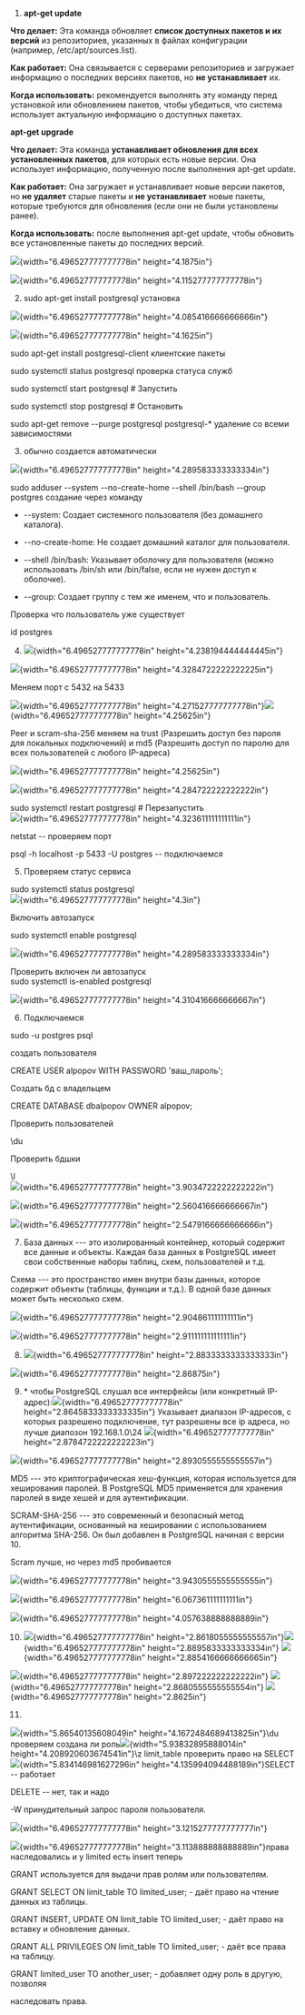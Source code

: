 1.  **apt-get update**

**Что делает:** Эта команда обновляет **список доступных пакетов и их
версий** из репозиториев, указанных в файлах конфигурации
(например, /etc/apt/sources.list).

**Как работает:** Она связывается с серверами репозиториев и загружает
информацию о последних версиях пакетов, но **не устанавливает** их.

**Когда использовать:** рекомендуется выполнять эту команду перед
установкой или обновлением пакетов, чтобы убедиться, что система
использует актуальную информацию о доступных пакетах.

**apt-get upgrade**

**Что делает:** Эта команда **устанавливает обновления для всех
установленных пакетов**, для которых есть новые версии. Она использует
информацию, полученную после выполнения apt-get update.

**Как работает:** Она загружает и устанавливает новые версии пакетов,
но **не удаляет** старые пакеты и **не устанавливает** новые пакеты,
которые требуются для обновления (если они не были установлены ранее).

**Когда использовать:** после выполнения apt-get update, чтобы обновить
все установленные пакеты до последних версий.

![](vertopal_70f1945dc24c49359b216f54ac583a77/media/image1.png){width="6.496527777777778in"
height="4.1875in"}

![](vertopal_70f1945dc24c49359b216f54ac583a77/media/image2.png){width="6.496527777777778in"
height="4.115277777777778in"}

2.  sudo apt-get install postgresql установка

![](vertopal_70f1945dc24c49359b216f54ac583a77/media/image3.png){width="6.496527777777778in"
height="4.085416666666666in"}

![](vertopal_70f1945dc24c49359b216f54ac583a77/media/image4.png){width="6.496527777777778in"
height="4.1625in"}

sudo apt-get install postgresql-client клиентские пакеты

sudo systemctl status postgresql проверка статуса служб

sudo systemctl start postgresql \# Запустить

sudo systemctl stop postgresql \# Остановить

sudo apt-get remove \--purge postgresql postgresql-\* удаление со всеми
зависимостями

3.  обычно создается автоматически

![](vertopal_70f1945dc24c49359b216f54ac583a77/media/image5.png){width="6.496527777777778in"
height="4.289583333333334in"}

sudo adduser \--system \--no-create-home \--shell /bin/bash \--group
postgres создание через команду

-   \--system: Создает системного пользователя (без домашнего каталога).

-   \--no-create-home: Не создает домашний каталог для пользователя.

-   \--shell /bin/bash: Указывает оболочку для пользователя (можно
    использовать /bin/sh или /bin/false, если не нужен доступ к
    оболочке).

-   \--group: Создает группу с тем же именем, что и пользователь.

Проверка что пользователь уже существует

id postgres

4.  ![](vertopal_70f1945dc24c49359b216f54ac583a77/media/image6.png){width="6.496527777777778in"
    height="4.238194444444445in"}

![](vertopal_70f1945dc24c49359b216f54ac583a77/media/image7.png){width="6.496527777777778in"
height="4.3284722222222225in"}

Меняем порт с 5432 на 5433

![](vertopal_70f1945dc24c49359b216f54ac583a77/media/image8.png){width="6.496527777777778in"
height="4.271527777777778in"}![](vertopal_70f1945dc24c49359b216f54ac583a77/media/image9.png){width="6.496527777777778in"
height="4.25625in"}

Peer и scram-sha-256 меняем на trust (Разрешить доступ без пароля для
локальных подключений) и md5 (Разрешить доступ по паролю для всех
пользователей с любого IP-адреса)

![](vertopal_70f1945dc24c49359b216f54ac583a77/media/image10.png){width="6.496527777777778in"
height="4.25625in"}

![](vertopal_70f1945dc24c49359b216f54ac583a77/media/image11.png){width="6.496527777777778in"
height="4.284722222222222in"}

sudo systemctl restart postgresql \# Перезапустить\
![](vertopal_70f1945dc24c49359b216f54ac583a77/media/image12.png){width="6.496527777777778in"
height="4.323611111111111in"}

netstat -- проверяем порт

psql -h localhost -p 5433 -U postgres -- подключаемся

5.  Проверяем статус сервиса

sudo systemctl status postgresql\
![](vertopal_70f1945dc24c49359b216f54ac583a77/media/image13.png){width="6.496527777777778in"
height="4.3in"}

Включить автозапуск

sudo systemctl enable postgresql

![](vertopal_70f1945dc24c49359b216f54ac583a77/media/image14.png){width="6.496527777777778in"
height="4.289583333333334in"}

Проверить включен ли автозапуск\
sudo systemctl is-enabled postgresql

![](vertopal_70f1945dc24c49359b216f54ac583a77/media/image15.png){width="6.496527777777778in"
height="4.310416666666667in"}

6.  Подключаемся

sudo -u postgres psql

создать пользователя

CREATE USER alpopov WITH PASSWORD \'ваш_пароль\';

Создать бд с владельцем

CREATE DATABASE dbalpopov OWNER alpopov;

Проверить пользователей

\\du

Проверить бдшки

\\l\
![](vertopal_70f1945dc24c49359b216f54ac583a77/media/image16.png){width="6.496527777777778in"
height="3.9034722222222222in"}

![](vertopal_70f1945dc24c49359b216f54ac583a77/media/image17.png){width="6.496527777777778in"
height="2.560416666666667in"}

![](vertopal_70f1945dc24c49359b216f54ac583a77/media/image18.png){width="6.496527777777778in"
height="2.5479166666666666in"}

7.  База данных --- это изолированный контейнер, который содержит все
    данные и объекты. Каждая база данных в PostgreSQL имеет свои
    собственные наборы таблиц, схем, пользователей и т.д.

Схема --- это пространство имен внутри базы данных, которое содержит
объекты (таблицы, функции и т.д.). В одной базе данных может быть
несколько схем.

![](vertopal_70f1945dc24c49359b216f54ac583a77/media/image19.png){width="6.496527777777778in"
height="2.904861111111111in"}

![](vertopal_70f1945dc24c49359b216f54ac583a77/media/image20.png){width="6.496527777777778in"
height="2.911111111111111in"}

8.  ![](vertopal_70f1945dc24c49359b216f54ac583a77/media/image21.png){width="6.496527777777778in"
    height="2.8833333333333333in"}

![](vertopal_70f1945dc24c49359b216f54ac583a77/media/image22.png){width="6.496527777777778in"
height="2.86875in"}

9.  \* чтобы PostgreSQL слушал все интерфейсы (или конкретный
    IP-адрес):![](vertopal_70f1945dc24c49359b216f54ac583a77/media/image23.png){width="6.496527777777778in"
    height="2.8645833333333335in"} Указывает диапазон IP-адресов, с
    которых разрешено подключение, тут разрешены все ip адреса, но лучше
    диапозон 192.168.1.0\\24
    ![](vertopal_70f1945dc24c49359b216f54ac583a77/media/image24.png){width="6.496527777777778in"
    height="2.8784722222222223in"}

![](vertopal_70f1945dc24c49359b216f54ac583a77/media/image25.png){width="6.496527777777778in"
height="2.8930555555555557in"}

MD5 --- это криптографическая хеш-функция, которая используется для
хеширования паролей. В PostgreSQL MD5 применяется для хранения паролей в
виде хешей и для аутентификации.

SCRAM-SHA-256 --- это современный и безопасный метод аутентификации,
основанный на хешировании с использованием алгоритма SHA-256. Он был
добавлен в PostgreSQL начиная с версии 10.

Scram лучше, но через md5 пробивается

![](vertopal_70f1945dc24c49359b216f54ac583a77/media/image26.png){width="6.496527777777778in"
height="3.9430555555555555in"}

![](vertopal_70f1945dc24c49359b216f54ac583a77/media/image27.png){width="6.496527777777778in"
height="6.067361111111111in"}

![](vertopal_70f1945dc24c49359b216f54ac583a77/media/image28.png){width="6.496527777777778in"
height="4.057638888888889in"}

10. ![](vertopal_70f1945dc24c49359b216f54ac583a77/media/image29.png){width="6.496527777777778in"
    height="2.8618055555555557in"}![](vertopal_70f1945dc24c49359b216f54ac583a77/media/image30.png){width="6.496527777777778in"
    height="2.8895833333333334in"}
    ![](vertopal_70f1945dc24c49359b216f54ac583a77/media/image31.png){width="6.496527777777778in"
    height="2.8854166666666665in"}

![](vertopal_70f1945dc24c49359b216f54ac583a77/media/image32.png){width="6.496527777777778in"
height="2.897222222222222in"}
![](vertopal_70f1945dc24c49359b216f54ac583a77/media/image33.png){width="6.496527777777778in"
height="2.8680555555555554in"}
![](vertopal_70f1945dc24c49359b216f54ac583a77/media/image34.png){width="6.496527777777778in"
height="2.8625in"}

11. 

![](vertopal_70f1945dc24c49359b216f54ac583a77/media/image35.png){width="5.86540135608049in"
height="4.1672484689413825in"}\\du проверяем создана ли
роль![](vertopal_70f1945dc24c49359b216f54ac583a77/media/image36.png){width="5.93832895888014in"
height="4.208920603674541in"}\\z limit_table проверить право на
SELECT![](vertopal_70f1945dc24c49359b216f54ac583a77/media/image37.png){width="5.834146981627296in"
height="4.135994094488189in"}SELECT -- работает

DELETE -- нет, так и надо

-W принудительный запрос пароля пользователя.

![](vertopal_70f1945dc24c49359b216f54ac583a77/media/image38.png){width="6.496527777777778in"
height="3.1215277777777777in"}

![](vertopal_70f1945dc24c49359b216f54ac583a77/media/image39.png){width="6.496527777777778in"
height="3.113888888888889in"}права наследовались и у limited есть insert
теперь

GRANT используется для выдачи прав ролям или пользователям.

GRANT SELECT ON limit_table TO limited_user; - даёт право на чтение
данных из таблицы.

GRANT INSERT, UPDATE ON limit_table TO limited_user; - даёт право на
вставку и обновление данных.

GRANT ALL PRIVILEGES ON limit_table TО limited_user; - даёт все права на
таблицу.

GRANT limited_user TO another_user; - добавляет одну роль в другую,
позволяя

наследовать права.
